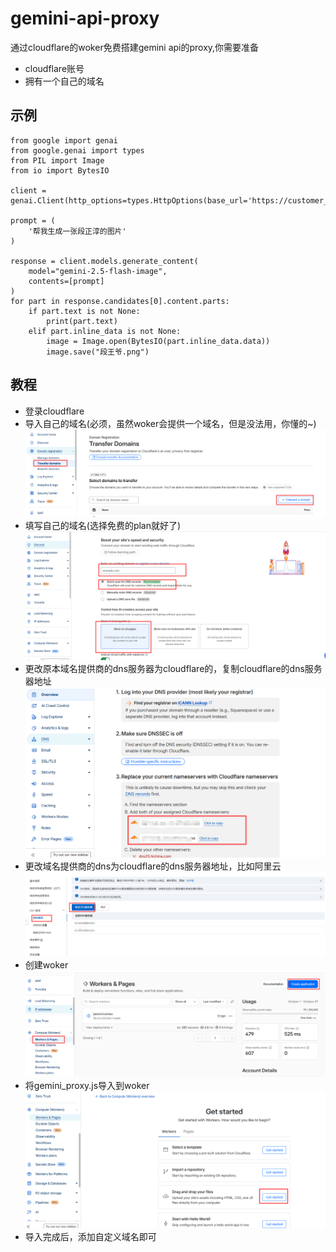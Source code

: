 # gemini-api-proxy

通过cloudflare的woker免费搭建gemini api的proxy,你需要准备

- cloudflare账号
- 拥有一个自己的域名

## 示例
```
from google import genai
from google.genai import types
from PIL import Image
from io import BytesIO

client = genai.Client(http_options=types.HttpOptions(base_url='https://customer_domain'))

prompt = (
    '帮我生成一张段正淳的图片'
)

response = client.models.generate_content(
    model="gemini-2.5-flash-image",
    contents=[prompt]
)
for part in response.candidates[0].content.parts:
    if part.text is not None:
        print(part.text)
    elif part.inline_data is not None:
        image = Image.open(BytesIO(part.inline_data.data))
        image.save("段王爷.png")
```

## 教程
- 登录cloudflare
- 导入自己的域名(必须，虽然woker会提供一个域名，但是没法用，你懂的~)
![alt text](./images/image3.png)
- 填写自己的域名(选择免费的plan就好了)
![alt text](./images/image4.png)
- 更改原本域名提供商的dns服务器为cloudflare的，复制cloudflare的dns服务器地址
![alt text](./images/image5.png)
- 更改域名提供商的dns为cloudflare的dns服务器地址，比如阿里云
![alt text](./images/image6.png)
- 创建woker
![alt text](./images/image1.png)
- 将gemini_proxy.js导入到woker
![alt text](./images/image2.png)
- 导入完成后，添加自定义域名即可
